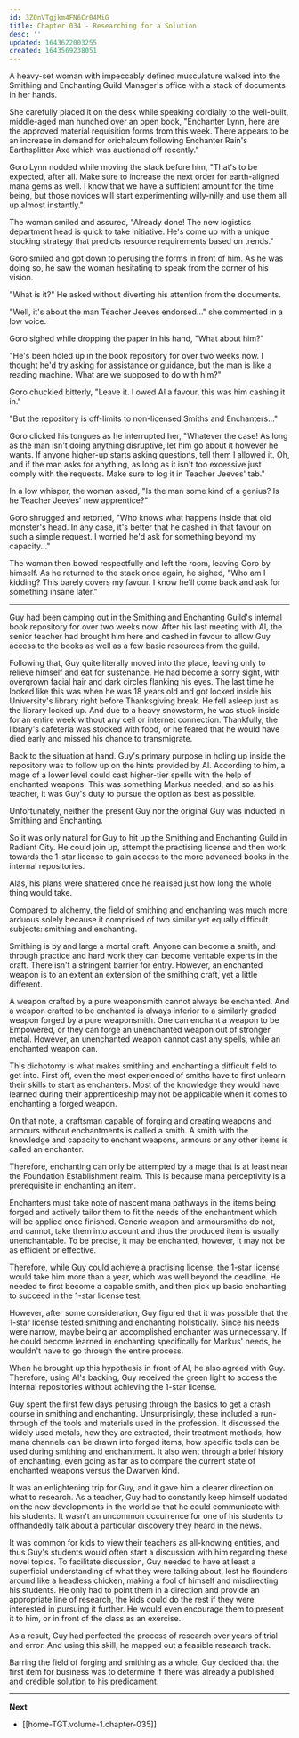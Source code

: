 ```yaml
---
id: 3ZQnVTgjkm4FN6Cr04MiG
title: Chapter 034 - Researching for a Solution
desc: ''
updated: 1643622003255
created: 1643569238051
---
```


A heavy-set woman with impeccably defined musculature walked into the Smithing and Enchanting Guild Manager's office with a stack of documents in her hands.

She carefully placed it on the desk while speaking cordially to the well-built, middle-aged man hunched over an open book, "Enchanter Lynn, here are the approved material requisition forms from this week. There appears to be an increase in demand for orichalcum following Enchanter Rain's Earthsplitter Axe which was auctioned off recently." 

Goro Lynn nodded while moving the stack before him, "That's to be expected, after all. Make sure to increase the next order for earth-aligned mana gems as well. I know that we have a sufficient amount for the time being, but those novices will start experimenting willy-nilly and use them all up almost instantly."

The woman smiled and assured, "Already done! The new logistics department head is quick to take initiative. He's come up with a unique stocking strategy that predicts resource requirements based on trends."

Goro smiled and got down to perusing the forms in front of him. As he was doing so, he saw the woman hesitating to speak from the corner of his vision.

"What is it?" He asked without diverting his attention from the documents.

"Well, it's about the man Teacher Jeeves endorsed..." she commented in a low voice.

Goro sighed while dropping the paper in his hand, "What about him?"

"He's been holed up in the book repository for over two weeks now. I thought he'd try asking for assistance or guidance, but the man is like a reading machine. What are we supposed to do with him?"

Goro chuckled bitterly, "Leave it. I owed Al a favour, this was him cashing it in."

"But the repository is off-limits to non-licensed Smiths and Enchanters..."

Goro clicked his tongues as he interrupted her, "Whatever the case! As long as the man isn't doing anything disruptive, let him go about it however he wants. If anyone higher-up starts asking questions, tell them I allowed it. Oh, and if the man asks for anything, as long as it isn't too excessive just comply with the requests. Make sure to log it in Teacher Jeeves' tab."

In a low whisper, the woman asked, "Is the man some kind of a genius? Is he Teacher Jeeves' new apprentice?"

Goro shrugged and retorted, "Who knows what happens inside that old monster's head. In any case, it's better that he cashed in that favour on such a simple request. I worried he'd ask for something beyond my capacity..."

The woman then bowed respectfully and left the room, leaving Goro by himself. As he returned to the stack once again, he sighed, "Who am I kidding? This barely covers my favour. I know he'll come back and ask for something insane later."

____

Guy had been camping out in the Smithing and Enchanting Guild's internal book repository for over two weeks now. After his last meeting with Al, the senior teacher had brought him here and cashed in favour to allow Guy access to the books as well as a few basic resources from the guild.

Following that, Guy quite literally moved into the place, leaving only to relieve himself and eat for sustenance. He had become a sorry sight, with overgrown facial hair and dark circles flanking his eyes. The last time he looked like this was when he was 18 years old and got locked inside his University's library right before Thanksgiving break. He fell asleep just as the library locked up. And due to a heavy snowstorm, he was stuck inside for an entire week without any cell or internet connection. Thankfully, the library's cafeteria was stocked with food, or he feared that he would have died early and missed his chance to transmigrate.

Back to the situation at hand. Guy's primary purpose in holing up inside the repository was to follow up on the hints provided by Al. According to him, a mage of a lower level could cast higher-tier spells with the help of enchanted weapons. This was something Markus needed, and so as his teacher, it was Guy's duty to pursue the option as best as possible.

Unfortunately, neither the present Guy nor the original Guy was inducted in Smithing and Enchanting.

So it was only natural for Guy to hit up the Smithing and Enchanting Guild in Radiant City. He could join up, attempt the practising license and then work towards the 1-star license to gain access to the more advanced books in the internal repositories.

Alas, his plans were shattered once he realised just how long the whole thing would take.

Compared to alchemy, the field of smithing and enchanting was much more arduous solely because it comprised of two similar yet equally difficult subjects: smithing and enchanting.

Smithing is by and large a mortal craft. Anyone can become a smith, and through practice and hard work they can become veritable experts in the craft. There isn't a stringent barrier for entry. However, an enchanted weapon is to an extent an extension of the smithing craft, yet a little different.

A weapon crafted by a pure weaponsmith cannot always be enchanted. And a weapon crafted to be enchanted is always inferior to a similarly graded weapon forged by a pure weaponsmith. One can enchant a weapon to be Empowered, or they can forge an unenchanted weapon out of stronger metal. However, an unenchanted weapon cannot cast any spells, while an enchanted weapon can.

This dichotomy is what makes smithing and enchanting a difficult field to get into. First off, even the most experienced of smiths have to first unlearn their skills to start as enchanters. Most of the knowledge they would have learned during their apprenticeship may not be applicable when it comes to enchanting a forged weapon.

On that note, a craftsman capable of forging and creating weapons and armours without enchantments is called a smith. A smith with the knowledge and capacity to enchant weapons, armours or any other items is called an enchanter.

Therefore, enchanting can only be attempted by a mage that is at least near the Foundation Establishment realm. This is because mana perceptivity is a prerequisite in enchanting an item.

Enchanters must take note of nascent mana pathways in the items being forged and actively tailor them to fit the needs of the enchantment which will be applied once finished. Generic weapon and armoursmiths do not, and cannot, take them into account and thus the produced item is usually unenchantable. To be precise, it may be enchanted, however, it may not be as efficient or effective.

Therefore, while Guy could achieve a practising license, the 1-star license would take him more than a year, which was well beyond the deadline. He needed to first become a capable smith, and then pick up basic enchanting to succeed in the 1-star license test.

However, after some consideration, Guy figured that it was possible that the 1-star license tested smithing and enchanting holistically. Since his needs were narrow, maybe being an accomplished enchanter was unnecessary. If he could become learned in enchanting specifically for Markus' needs, he wouldn't have to go through the entire process.

When he brought up this hypothesis in front of Al, he also agreed with Guy. Therefore, using Al's backing, Guy received the green light to access the internal repositories without achieving the 1-star license.

Guy spent the first few days perusing through the basics to get a crash course in smithing and enchanting. Unsurprisingly, these included a run-through of the tools and materials used in the profession. It discussed the widely used metals, how they are extracted, their treatment methods, how mana channels can be drawn into forged items, how specific tools can be used during smithing and enchantment. It also went through a brief history of enchanting, even going as far as to compare the current state of enchanted weapons versus the Dwarven kind.

It was an enlightening trip for Guy, and it gave him a clearer direction on what to research. As a teacher, Guy had to constantly keep himself updated on the new developments in the world so that he could communicate with his students. It wasn't an uncommon occurrence for one of his students to offhandedly talk about a particular discovery they heard in the news. 

It was common for kids to view their teachers as all-knowing entities, and thus Guy's students would often start a discussion with him regarding these novel topics. To facilitate discussion, Guy needed to have at least a superficial understanding of what they were talking about, lest he flounders around like a headless chicken, making a fool of himself and misdirecting his students. He only had to point them in a direction and provide an appropriate line of research, the kids could do the rest if they were interested in pursuing it further. He would even encourage them to present it to him, or in front of the class as an exercise.

As a result, Guy had perfected the process of research over years of trial and error. And using this skill, he mapped out a feasible research track.

Barring the field of forging and smithing as a whole, Guy decided that the first item for business was to determine if there was already a published and credible solution to his predicament.

____

**Next**
* [[home-TGT.volume-1.chapter-035]]